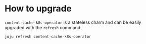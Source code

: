 # How to upgrade

`content-cache-k8s-operator` is a stateless charm and can be easily upgraded with the `refresh` command:

```bash
juju refresh content-cache-k8s-operator
```

